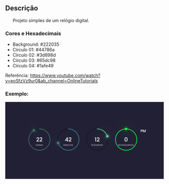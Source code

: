 ## Descrição

&nbsp;&nbsp;&nbsp;&nbsp;&nbsp;&nbsp;Projeto simples de um relógio digital.

### Cores e Hexadecimais

* Background: #222035
* Círculo 01: #44786a
* Círculo 02: #3d898d
* Círculo 03: #65dc98
* Círculo 04: #1afe49

Referência: https://www.youtube.com/watch?v=eoSfzVz9ur0&ab_channel=OnlineTutorials

### Exemplo:

<a><img src="./images/exemplo.png"></a>